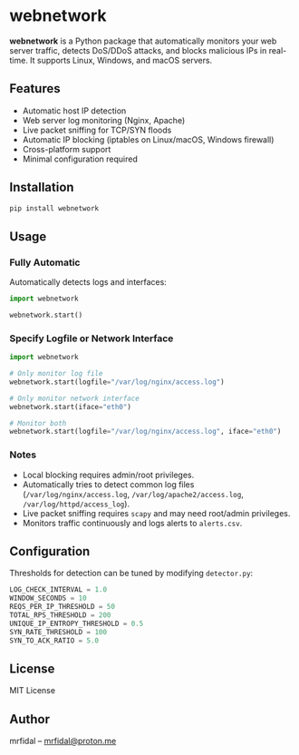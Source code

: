 # webnetwork

**webnetwork** is a Python package that automatically monitors your web server traffic, detects DoS/DDoS attacks, and blocks malicious IPs in real-time. It supports Linux, Windows, and macOS servers.

## Features

- Automatic host IP detection
- Web server log monitoring (Nginx, Apache)
- Live packet sniffing for TCP/SYN floods
- Automatic IP blocking (iptables on Linux/macOS, Windows firewall)
- Cross-platform support
- Minimal configuration required

## Installation

```bash
pip install webnetwork
```

## Usage

### Fully Automatic

Automatically detects logs and interfaces:

```python
import webnetwork

webnetwork.start()
```

### Specify Logfile or Network Interface

```python
import webnetwork

# Only monitor log file
webnetwork.start(logfile="/var/log/nginx/access.log")

# Only monitor network interface
webnetwork.start(iface="eth0")

# Monitor both
webnetwork.start(logfile="/var/log/nginx/access.log", iface="eth0")
```

### Notes

* Local blocking requires admin/root privileges.
* Automatically tries to detect common log files (`/var/log/nginx/access.log`, `/var/log/apache2/access.log`, `/var/log/httpd/access_log`).
* Live packet sniffing requires `scapy` and may need root/admin privileges.
* Monitors traffic continuously and logs alerts to `alerts.csv`.

## Configuration

Thresholds for detection can be tuned by modifying `detector.py`:

```python
LOG_CHECK_INTERVAL = 1.0
WINDOW_SECONDS = 10
REQS_PER_IP_THRESHOLD = 50
TOTAL_RPS_THRESHOLD = 200
UNIQUE_IP_ENTROPY_THRESHOLD = 0.5
SYN_RATE_THRESHOLD = 100
SYN_TO_ACK_RATIO = 5.0
```

## License

MIT License

## Author

mrfidal – [mrfidal@proton.me](mailto:mrfidal@proton.me)
